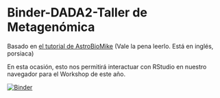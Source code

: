 # Binder-DADA2-Taller de Metagenómica
Basado en [el tutorial de AstroBioMike](https://astrobiomike.github.io/amplicon/dada2_workflow_ex)
(Vale la pena leerlo. Está en inglés, porsiaca)

En esta ocasión, esto nos permitirá interactuar con RStudio en nuestro navegador para el Workshop de este año.

[![Binder](https://mybinder.org/badge_logo.svg)](https://mybinder.org/v2/gh/AstrobioMike/binder-dada2-ex-workflow/master?urlpath=rstudio)
